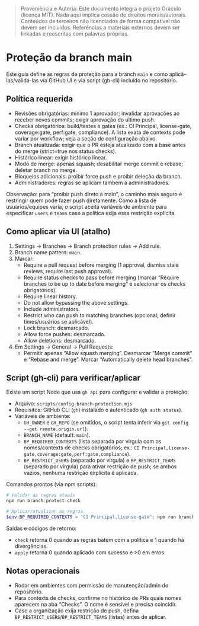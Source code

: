 > Proveniência e Autoria: Este documento integra o projeto Oráculo (licença MIT).
> Nada aqui implica cessão de direitos morais/autorais.
> Conteúdos de terceiros não licenciados de forma compatível não devem ser incluídos.
> Referências a materiais externos devem ser linkadas e reescritas com palavras próprias.

# Proteção da branch main

Este guia define as regras de proteção para a branch `main` e como aplicá-las/validá-las via GitHub UI e via script (gh-cli) incluído no repositório.

## Política requerida

- Revisões obrigatórias: mínimo 1 aprovador; invalidar aprovações ao receber novos commits; exigir aprovação do último push.
- Checks obrigatórios: build/testes e gates (ex.: CI Principal, license-gate, coverage:gate, perf:gate, compliance). A lista exata de contexts pode variar por workflow; veja a seção de configuração abaixo.
- Branch atualizada: exigir que o PR esteja atualizado com a base antes do merge (strict=true nos status checks).
- Histórico linear: exigir histórico linear.
- Modo de merge: apenas squash; desabilitar merge commit e rebase; deletar branch no merge.
- Bloqueios adicionais: proibir force push e proibir deleção da branch.
- Administradores: regras se aplicam também a administradores.

Observação: para “proibir push direto à main”, o caminho mais seguro é restringir quem pode fazer push diretamente. Como a lista de usuários/equipes varia, o script aceita variáveis de ambiente para especificar `users` e `teams` caso a política exija essa restrição explícita.

## Como aplicar via UI (atalho)

1. Settings → Branches → Branch protection rules → Add rule.
2. Branch name pattern: `main`.
3. Marcar:
   - Require a pull request before merging (1 approval, dismiss stale reviews, require last push approval).
   - Require status checks to pass before merging (marcar “Require branches to be up to date before merging” e selecionar os checks obrigatórios).
   - Require linear history.
   - Do not allow bypassing the above settings.
   - Include administrators.
   - Restrict who can push to matching branches (opcional; definir times/usuários se aplicável).
   - Lock branch: desmarcado.
   - Allow force pushes: desmarcado.
   - Allow deletions: desmarcado.
4. Em Settings → General → Pull Requests:
   - Permitir apenas “Allow squash merging”. Desmarcar “Merge commit” e “Rebase and merge”. Marcar “Automatically delete head branches”.

## Script (gh-cli) para verificar/aplicar

Existe um script Node que usa `gh api` para configurar e validar a proteção:

- Arquivo: `scripts/config-branch-protection.mjs`
- Requisitos: GitHub CLI (`gh`) instalado e autenticado (`gh auth status`).
- Variáveis de ambiente:
  - `GH_OWNER` e `GH_REPO` (se omitidos, o script tenta inferir via `git config --get remote.origin.url`).
  - `BRANCH_NAME` (default: `main`).
  - `BP_REQUIRED_CONTEXTS` (lista separada por vírgula com os nomes/contexts de checks obrigatórios; ex.: `CI Principal,license-gate,coverage:gate,perf:gate,compliance`).
  - `BP_RESTRICT_USERS` (separado por vírgula) e `BP_RESTRICT_TEAMS` (separado por vírgula) para ativar restrição de push; se ambos vazios, nenhuma restrição explícita é aplicada.

Comandos prontos (via npm scripts):

```powershell
# Validar as regras atuais
npm run branch:protect:check

# Aplicar/atualizar as regras
$env:BP_REQUIRED_CONTEXTS = "CI Principal,license-gate"; npm run branch:protect
```

Saídas e códigos de retorno:

- `check` retorna 0 quando as regras batem com a política e 1 quando há divergências.
- `apply` retorna 0 quando aplicado com sucesso e >0 em erros.

## Notas operacionais

- Rodar em ambientes com permissão de manutenção/admin do repositório.
- Para contexts de checks, confirme no histórico de PRs quais nomes aparecem na aba “Checks”. O nome é sensível e precisa coincidir.
- Caso a organização exija restrição de push, defina `BP_RESTRICT_USERS`/`BP_RESTRICT_TEAMS` (listas) antes de aplicar.
